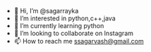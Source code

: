 - 👋 Hi, I’m @sagarrayka
- 👀 I’m interested in python,c++,java
- 🌱 I’m currently learning python 
- 💞️ I’m looking to collaborate on Instagram 
- 📫 How to reach me ssagarvash@gmail.com

<!---
sagarrayka/sagarrayka is a ✨ special ✨ repository because its `README.md` (this file) appears on your GitHub profile.
You can click the Preview link to take a look at your changes.
--->
